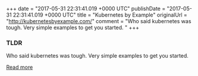 +++
date = "2017-05-31 22:31:41.019 +0000 UTC"
publishDate = "2017-05-31 22:31:41.019 +0000 UTC"
title = "Kubernetes by Example"
originalUrl = "http://kubernetesbyexample.com/"
comment = "Who said kubernetes was tough. Very simple examples to get you started. "
+++

### TLDR

Who said kubernetes was tough. Very simple examples to get you started.

[Read more](http://kubernetesbyexample.com/)
